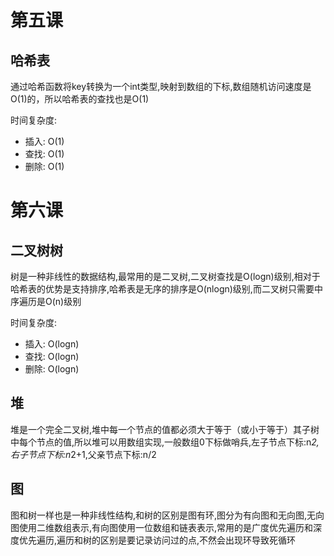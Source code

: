 # 第五课

## 哈希表
通过哈希函数将key转换为一个int类型,映射到数组的下标,数组随机访问速度是O(1)的，所以哈希表的查找也是O(1)

时间复杂度:
- 插入: O(1)
- 查找: O(1)
- 删除: O(1)

# 第六课

## 二叉树树
树是一种非线性的数据结构,最常用的是二叉树,二叉树查找是O(logn)级别,相对于哈希表的优势是支持排序,哈希表是无序的排序是O(nlogn)级别,而二叉树只需要中序遍历是O(n)级别

时间复杂度:
- 插入: O(logn)
- 查找: O(logn)
- 删除: O(logn)


## 堆
堆是一个完全二叉树,堆中每一个节点的值都必须大于等于（或小于等于）其子树中每个节点的值,所以堆可以用数组实现,一般数组0下标做哨兵,左子节点下标:n*2,右子节点下标:n*2+1,父亲节点下标:n/2


## 图
图和树一样也是一种非线性结构,和树的区别是图有环,图分为有向图和无向图,无向图使用二维数组表示,有向图使用一位数组和链表表示,常用的是广度优先遍历和深度优先遍历,遍历和树的区别是要记录访问过的点,不然会出现环导致死循环

